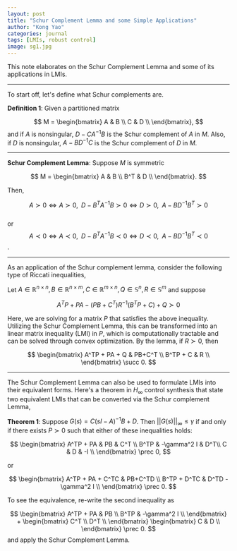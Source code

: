 ```yaml
---
layout: post
title: "Schur Complement Lemma and some Simple Applications"
author: "Kong Yao"
categories: journal
tags: [LMIs, robust control]
image: sg1.jpg
---
```

This note elaborates on the Schur Complement Lemma and some of its applications in LMIs.

---

To start off, let's define what Schur complements are.

$\textbf{Definition 1}$: Given a partitioned matrix

$$
M =
\begin{bmatrix}
    A & B \\
    C & D \\
\end{bmatrix},
$$
and if $A$ is nonsingular, $D - CA^{-1}B$ is the Schur complement of $A$ in $M$. Also, if $D$ is nonsingular, $A - BD^{-1}C$ is the Schur complement of $D$ in $M$.

---

$\textbf{Schur Complement Lemma}:$ Suppose $M$ is symmetric

$$
M =
\begin{bmatrix}
    A & B \\
    B^T & D \\
\end{bmatrix}.
$$

Then, 

$$
A \succ 0 \Leftrightarrow A \succ 0,\;\; D - B^{T}A^{-1}B \succ 0 \Leftrightarrow D \succ 0,\;\;A - BD^{-1}B^{T} \succ 0 $$  
or
$$
A \prec 0 \Leftrightarrow A \prec 0,\;\; D - B^{T}A^{-1}B \prec 0 \Leftrightarrow D \prec 0,\;\;A - BD^{-1}B^{T} \prec 0 $$. 

---

As an application of the Schur complement lemma, consider the following type of Riccati inequalities,

Let $A \in \mathbb{R}^{n\times n}, B \in \mathbb{R}^{n\times m}, C \in \mathbb{R}^{m\times n}, Q \in \mathbb{S}^n, R \in \mathbb{S}^m$ and suppose

$$
A^TP + PA - (PB+C^T)R^{-1}(B^TP+C)+Q \succ 0
$$

Here, we are solving for a matrix $P$ that satisfies the above inequality. Utilizing the Schur Complement Lemma, this can be transformed into an linear matrix inequality (LMI) in $P$, which is computationally tractable and can be solved through convex optimization. By the lemma, if $R \succ 0$, then

$$
\begin{bmatrix}
    A^TP + PA + Q & PB+C^T \\
    B^TP + C & R \\
\end{bmatrix} \succ 0.
$$

---

The Schur Complement Lemma can also be used to formulate LMIs into their equivalent forms. Here's a theorem in $H_{\infty}$ control synthesis that state two equivalent LMIs that can be converted via the Schur complement Lemma,

$\textbf{Theorem 1}:$ Suppose $G(s) = C(sI - A)^{-1}B + D$. Then $||G(s)||_{\infty} \leq \gamma$ if and only if there exists $P \succ 0$ such that either of these inequalities holds:

$$
\begin{bmatrix}
    A^TP + PA & PB & C^T \\
    B^TP & -\gamma^2 I & D^T\\
    C & D & -I \\
\end{bmatrix} \prec 0,
$$

or 

$$
\begin{bmatrix}
    A^TP + PA + C^TC & PB+C^TD \\
    B^TP + D^TC & D^TD - \gamma^2 I \\
\end{bmatrix} \prec 0.
$$

To see the equivalence, re-write the second inequality as

$$
\begin{bmatrix}
    A^TP + PA & PB \\
    B^TP & -\gamma^2 I \\
\end{bmatrix} + 
\begin{bmatrix}
    C^T \\
    D^T \\
\end{bmatrix}
\begin{bmatrix}
    C & D \\
\end{bmatrix} \prec 0.
$$
and apply the Schur Complement Lemma.